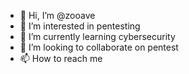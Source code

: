 - 👋 Hi, I’m @zooave
- 👀 I’m interested in pentesting
- 🌱 I’m currently learning cybersecurity
- 💞️ I’m looking to collaborate on pentest
- 📫 How to reach me 

<!---
zooave/zooave is a ✨ special ✨ repository because its `README.md` (this file) appears on your GitHub profile.
You can click the Preview link to take a look at your changes.
--->
